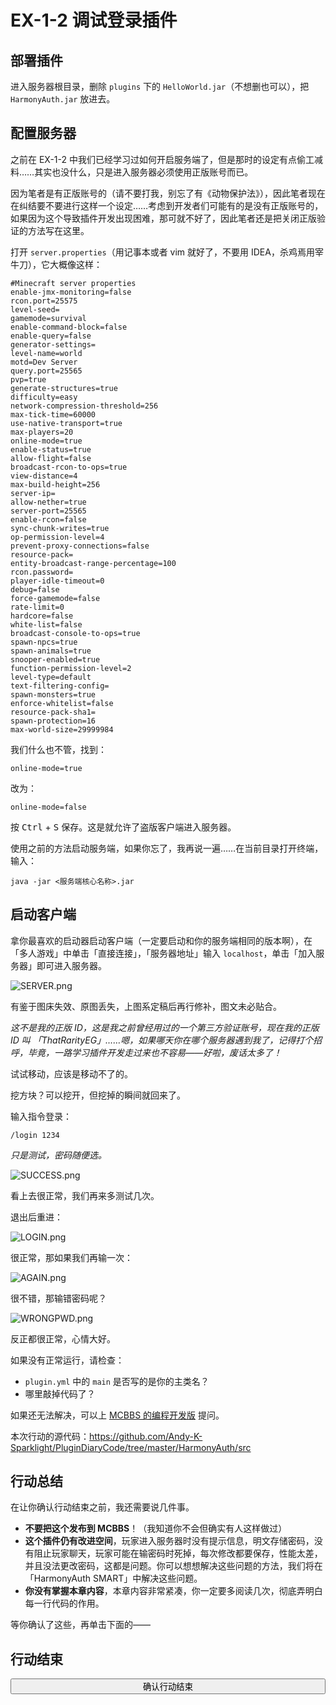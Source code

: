 # EX-1-2 调试登录插件

## 部署插件

进入服务器根目录，删除 `plugins` 下的 `HelloWorld.jar`（不想删也可以），把 `HarmonyAuth.jar` 放进去。

## 配置服务器

之前在 EX-1-2 中我们已经学习过如何开启服务端了，但是那时的设定有点偷工减料……其实也没什么，只是进入服务器必须使用正版账号而已。

因为笔者是有正版账号的（请不要打我，别忘了有《动物保护法》），因此笔者现在在纠结要不要进行这样一个设定……考虑到开发者们可能有的是没有正版账号的，如果因为这个导致插件开发出现困难，那可就不好了，因此笔者还是把关闭正版验证的方法写在这里。

打开 `server.properties`（用记事本或者 vim 就好了，不要用 IDEA，杀鸡焉用宰牛刀），它大概像这样：

```properties
#Minecraft server properties
enable-jmx-monitoring=false
rcon.port=25575
level-seed=
gamemode=survival
enable-command-block=false
enable-query=false
generator-settings=
level-name=world
motd=Dev Server
query.port=25565
pvp=true
generate-structures=true
difficulty=easy
network-compression-threshold=256
max-tick-time=60000
use-native-transport=true
max-players=20
online-mode=true
enable-status=true
allow-flight=false
broadcast-rcon-to-ops=true
view-distance=4
max-build-height=256
server-ip=
allow-nether=true
server-port=25565
enable-rcon=false
sync-chunk-writes=true
op-permission-level=4
prevent-proxy-connections=false
resource-pack=
entity-broadcast-range-percentage=100
rcon.password=
player-idle-timeout=0
debug=false
force-gamemode=false
rate-limit=0
hardcore=false
white-list=false
broadcast-console-to-ops=true
spawn-npcs=true
spawn-animals=true
snooper-enabled=true
function-permission-level=2
level-type=default
text-filtering-config=
spawn-monsters=true
enforce-whitelist=false
resource-pack-sha1=
spawn-protection=16
max-world-size=29999984
```

我们什么也不管，找到：

```properties
online-mode=true
```

改为：

```properties
online-mode=false
```

按 <kbd>Ctrl</kbd> + <kbd>S</kbd> 保存。这是就允许了盗版客户端进入服务器。

使用之前的方法启动服务端，如果你忘了，我再说一遍……在当前目录打开终端，输入：

```
java -jar <服务端核心名称>.jar
```

## 启动客户端

拿你最喜欢的启动器启动客户端（一定要启动和你的服务端相同的版本啊），在「多人游戏」中单击「直接连接」，「服务器地址」输入 `localhost`，单击「加入服务器」即可进入服务器。

![SERVER.png](https://s2.loli.net/2022/04/15/hBlogFdRup6v91N.png)

有鉴于图床失效、原图丢失，上图系定稿后再行修补，图文未必贴合。

*这不是我的正版 ID，这是我之前曾经用过的一个第三方验证账号，现在我的正版 ID 叫 「ThatRarityEG」……嗯，如果哪天你在哪个服务器遇到我了，记得打个招呼，毕竟，一路学习插件开发走过来也不容易——好啦，废话太多了！*

试试移动，应该是移动不了的。

挖方块？可以挖开，但挖掉的瞬间就回来了。

输入指令登录：

```
/login 1234
```

*只是测试，密码随便选。*

![SUCCESS.png](https://s2.loli.net/2022/04/15/jXtZQgb3vfcpFd2.png)

看上去很正常，我们再来多测试几次。

退出后重进：

![LOGIN.png](https://s2.loli.net/2022/04/15/P9gXE4N6aubeshW.png)

很正常，那如果我们再输一次：

![AGAIN.png](https://s2.loli.net/2022/04/15/h2gUNLGamnBY3DH.png)

很不错，那输错密码呢？

![WRONGPWD.png](https://s2.loli.net/2022/04/15/nwugel6HVPomjsL.png)

反正都很正常，心情大好。

如果没有正常运行，请检查：

- `plugin.yml` 中的 `main` 是否写的是你的主类名？
- 哪里敲掉代码了？

如果还无法解决，可以上 [MCBBS 的编程开发版](https://www.mcbbs.net/forum-development-1.html) 提问。

本次行动的源代码：https://github.com/Andy-K-Sparklight/PluginDiaryCode/tree/master/HarmonyAuth/src

## 行动总结

在让你确认行动结束之前，我还需要说几件事。

- **不要把这个发布到 MCBBS**！（我知道你不会但确实有人这样做过）
- **这个插件仍有改进空间**，玩家进入服务器时没有提示信息，明文存储密码，没有阻止玩家聊天，玩家可能在输密码时死掉，每次修改都要保存，性能太差，并且没法更改密码，这都是问题。你可以想想解决这些问题的方法，我们将在「HarmonyAuth SMART」中解决这些问题。
- **你没有掌握本章内容**，本章内容非常紧凑，你一定要多阅读几次，彻底弄明白每一行代码的作用。

等你确认了这些，再单击下面的——

## 行动结束

<button type='button' class="btn btn-info" style="width:100%;transition:500ms;" onclick="$('#hideEle').show();this.onclick=function(){};this.className='btn btn-success';this.innerHTML=this.innerHTML.replace('question','check').replace('确认行动结束','恭喜！');"><i class="fa fa-question"></i> 确认行动结束</button>

<div id='hideEle' style='display:none;'>

> 行动结果：完成

恭喜！不管怎么说，这也是你的第一个实用型插件了！

听首歌吧~

（没有自动播放，我相信你，你会听的，对吧？）

<iframe frameborder="no" border="0" marginwidth="0" marginheight="0" width="100%" height="86" src="//music.163.com/outchain/player?type=2&id=430297477&auto=0&height=66"></iframe>

那么，我们第三章再见！

</div>

